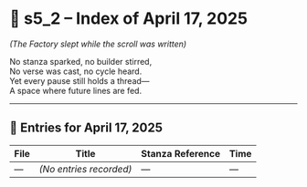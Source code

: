 <!-- Save to: shagi_archives/gdj_25/s04/s00/s5_2_index_of_17.md -->

# 📘 s5_2 – Index of April 17, 2025  
*(The Factory slept while the scroll was written)*

No stanza sparked, no builder stirred,  
No verse was cast, no cycle heard.  
Yet every pause still holds a thread—  
A space where future lines are fed.

---

## 📜 Entries for April 17, 2025

| File | Title | Stanza Reference | Time |
|------|-------|------------------|------|
| — | *(No entries recorded)* | — | — |

